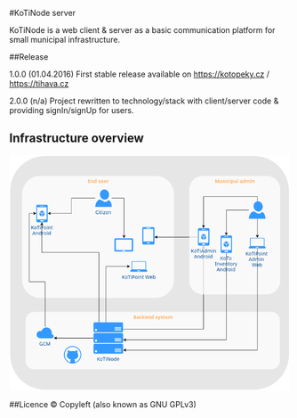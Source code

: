 #KoTiNode server

KoTiNode is a web client & server as a basic communication platform for small municipal infrastructure. 

##Release

1.0.0 (01.04.2016)
First stable release available on https://kotopeky.cz / https://tihava.cz

2.0.0 (n/a)
Project rewritten to technology/stack with client/server code & providing signIn/signUp for users.

## Infrastructure overview

<a href="http://kotopeky.cz/project">
<img border="0" alt="project" src="./public/images/KoTiDiagram.png">
</a>

##Licence
 © Copyleft (also known as GNU GPLv3)